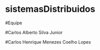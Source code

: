 # sistemasDistribuidos

#Equipe

#Carlos Alberto Silva Junior

#Carlos Henrique Menezes Coelho Lopes
